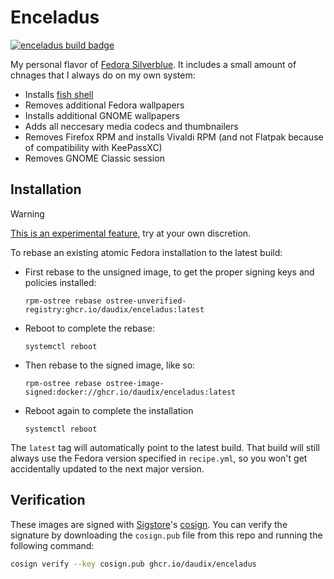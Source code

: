 # Enceladus

[![enceladus build badge](https://github.com/daudix/enceladus/actions/workflows/build.yml/badge.svg)](https://github.com/daudix/enceladus/actions/workflows/build.yml)

My personal flavor of [Fedora Silverblue](https://fedoraproject.org/atomic-desktops/silverblue/). It includes a small amount of chnages that I always do on my own system:

- Installs [fish shell](https://fishshell.com)
- Removes additional Fedora wallpapers
- Installs additional GNOME wallpapers
- Adds all neccesary media codecs and thumbnailers
- Removes Firefox RPM and installs Vivaldi RPM (and not Flatpak because of compatibility with KeePassXC)
- Removes GNOME Classic session

## Installation

> [!WARNING]  
> [This is an experimental feature](https://www.fedoraproject.org/wiki/Changes/OstreeNativeContainerStable), try at your own discretion.

To rebase an existing atomic Fedora installation to the latest build:

- First rebase to the unsigned image, to get the proper signing keys and policies installed:
  ```
  rpm-ostree rebase ostree-unverified-registry:ghcr.io/daudix/enceladus:latest
  ```
- Reboot to complete the rebase:
  ```
  systemctl reboot
  ```
- Then rebase to the signed image, like so:
  ```
  rpm-ostree rebase ostree-image-signed:docker://ghcr.io/daudix/enceladus:latest
  ```
- Reboot again to complete the installation
  ```
  systemctl reboot
  ```

The `latest` tag will automatically point to the latest build. That build will still always use the Fedora version specified in `recipe.yml`, so you won't get accidentally updated to the next major version.

## Verification

These images are signed with [Sigstore](https://www.sigstore.dev/)'s [cosign](https://github.com/sigstore/cosign). You can verify the signature by downloading the `cosign.pub` file from this repo and running the following command:

```bash
cosign verify --key cosign.pub ghcr.io/daudix/enceladus
```
